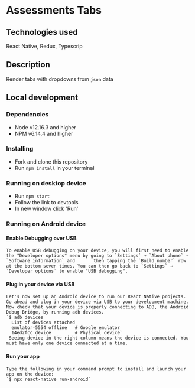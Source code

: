 # Assessments Tabs

## Technologies used
  React Native, Redux, Typescrip
  
## Description
  Render tabs with dropdowns from `json` data

## Local development

### Dependencies
* Node v12.16.3 and higher
* NPM v6.14.4 and higher

### Installing
* Fork and clone this repository
* Run `npm install` in your terminal

### Running on desktop device
* Run `npm start`
* Follow the link to devtools
* In new window click 'Run'

### Running on Android device
  #### Enable Debugging over USB
    To enable USB debugging on your device, you will first need to enable the "Developer options" menu by going to `Settings` → `About phone` → `Software information` and       then tapping the `Build number` row at the bottom seven times. You can then go back to `Settings` → `Developer options` to enable "USB debugging".
  #### Plug in your device via USB
    Let's now set up an Android device to run our React Native projects. Go ahead and plug in your device via USB to your development machine.
    Now check that your device is properly connecting to ADB, the Android Debug Bridge, by running adb devices.
    `$ adb devices
      List of devices attached
      emulator-5554 offline   # Google emulator
      14ed2fcc device         # Physical device`
     Seeing device in the right column means the device is connected. You must have only one device connected at a time.
   #### Run your app
    Type the following in your command prompt to install and launch your app on the device:
    `$ npx react-native run-android`
      
      
